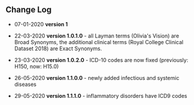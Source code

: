 ## Change Log

* 07-01-2020 **version 1**

* 22-03-2020 **version 1.0.1.0** - all Layman terms (Olivia's Vision) are Broad Synonyms, the additional clinical terms (Royal College Clinical Dataset 2018) are Exact Synonyms. 

* 23-03-2020 **version 1.0.2.0** - ICD-10 codes are now fixed (previously: H150, now: H15.0)

* 26-05-2020 **version 1.1.0.0** - newly added infectious and systemic diseases

* 29-05-2020 **version 1.1.1.0** - inflammatory disorders have ICD9 codes
